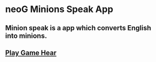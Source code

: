 # neoG Minions Speak App

## Minion speak is a app which converts English into minions.

## [Play Game Hear]("https://minions-speak-app23.netlify.app/")
